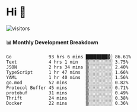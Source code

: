 # Hi 👋
 
![visitors](https://visitor-badge.glitch.me/badge?page_id=sorcererxw.sorcererx)

#### 📊 Monthly Development Breakdown

<!--START_SECTION:waka-->
```text
Go              93 hrs 6 mins ████████▓░ 86.61%
Text            4 hrs 1 min   ▒░░░░░░░░░ 3.75%
JSON            2 hrs 34 mins ▒░░░░░░░░░ 2.40%
TypeScript      1 hr 47 mins  ▒░░░░░░░░░ 1.66%
YAML            1 hr 40 mins  ▒░░░░░░░░░ 1.56%
go.mod          52 mins       ▒░░░░░░░░░ 0.82%
Protocol Buffer 45 mins       ▒░░░░░░░░░ 0.71%
protobuf        31 mins       ▒░░░░░░░░░ 0.49%
Thrift          24 mins       ▒░░░░░░░░░ 0.38%
Docker          22 mins       ▒░░░░░░░░░ 0.36%
```
<!--END_SECTION:waka-->
